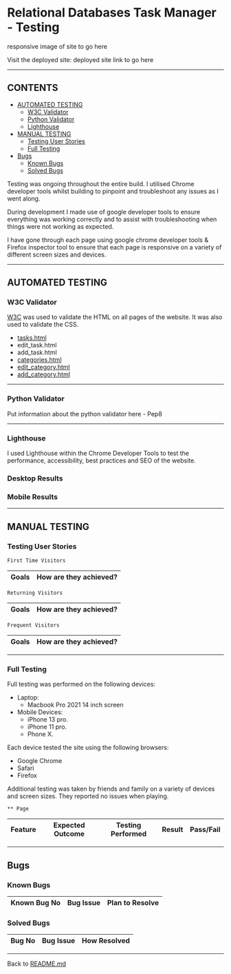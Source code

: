 # Relational Databases Task Manager - Testing

responsive image of site to go here

Visit the deployed site: deployed site link to go here

- - -

## CONTENTS

* [AUTOMATED TESTING](#AUTOMATED-TESTING)
  * [W3C Validator](#W3C-Validator)
  * [Python Validator](#Python-Validator)
  * [Lighthouse](#Lighthouse)
* [MANUAL TESTING](#MANUAL-TESTING)
  * [Testing User Stories](#Testing-User-Stories)
  * [Full Testing](#Full-Testing)
* [Bugs](#Bugs)
  * [Known Bugs](#Known-Bugs)
  * [Solved Bugs](#Solved-Bugs)

Testing was ongoing throughout the entire build. I utilised Chrome developer tools whilst building to pinpoint and troubleshoot any issues as I went along.

During development I made use of google developer tools to ensure everything was working correctly and to assist with troubleshooting when things were not working as expected.

I have gone through each page using google chrome developer tools & Firefox inspector tool to ensure that each page is responsive on a variety of different screen sizes and devices.

- - -

## AUTOMATED TESTING

### W3C Validator

[W3C](https://validator.w3.org/) was used to validate the HTML on all pages of the website. It was also used to validate the CSS.

* [tasks.html](documentation/tasks.png)
* edit_task.html
* add_task.html
* [categories.html](documentation/categories.png)
* [edit_category.html](documentation/edit_cat.png)
* [add_category.html](documentation/add_cat.png)

- - -

### Python Validator

Put information about the python validator here - Pep8
- - -

### Lighthouse

I used Lighthouse within the Chrome Developer Tools to test the performance, accessibility, best practices and SEO of the website.

### Desktop Results

### Mobile Results

- - -

## MANUAL TESTING

### Testing User Stories

`First Time Visitors`

| Goals | How are they achieved? |
| :--- | :--- |

`Returning Visitors`

|  Goals | How are they achieved? |
| :--- | :--- |

`Frequent Visitors`

| Goals | How are they achieved? |
| :--- | :--- |

- - -

### Full Testing

Full testing was performed on the following devices:

* Laptop:
  * Macbook Pro 2021 14 inch screen
* Mobile Devices:
  * iPhone 13 pro.
  * iPhone 11 pro.
  * Phone X.

Each device tested the site using the following browsers:

* Google Chrome
* Safari
* Firefox

Additional testing was taken by friends and family on a variety of devices and screen sizes. They reported no issues when playing.

`** Page`

| Feature | Expected Outcome | Testing Performed | Result | Pass/Fail |
| --- | --- | --- | --- | --- |

- - -

## Bugs

### Known Bugs

| Known Bug No | Bug Issue | Plan to Resolve |
| :--- | :--- | :--- |

### Solved Bugs

| Bug No | Bug Issue | How Resolved |
| :--- | :--- | :--- |

- - -

Back to [README.md](README.md)

